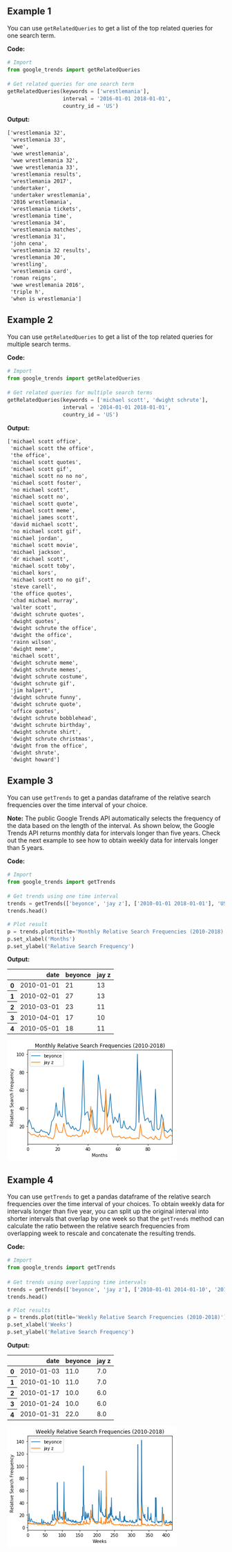 ## Example 1
You can use `getRelatedQueries` to get a list of the top related queries for one search term.

__Code:__
```python
# Import
from google_trends import getRelatedQueries

# Get related queries for one search term
getRelatedQueries(keywords = ['wrestlemania'],
                  interval = '2016-01-01 2018-01-01',
                  country_id = 'US')
```

__Output:__


    ['wrestlemania 32',
     'wrestlemania 33',
     'wwe',
     'wwe wrestlemania',
     'wwe wrestlemania 32',
     'wwe wrestlemania 33',
     'wrestlemania results',
     'wrestlemania 2017',
     'undertaker',
     'undertaker wrestlemania',
     '2016 wrestlemania',
     'wrestlemania tickets',
     'wrestlemania time',
     'wrestlemania 34',
     'wrestlemania matches',
     'wrestlemania 31',
     'john cena',
     'wrestlemania 32 results',
     'wrestlemania 30',
     'wrestling',
     'wrestlemania card',
     'roman reigns',
     'wwe wrestlemania 2016',
     'triple h',
     'when is wrestlemania']


## Example 2
You can use `getRelatedQueries` to get a list of the top related queries for multiple search terms.

__Code:__
```python
# Import
from google_trends import getRelatedQueries

# Get related queries for multiple search terms
getRelatedQueries(keywords = ['michael scott', 'dwight schrute'],
                  interval = '2014-01-01 2018-01-01',
                  country_id = 'US')
```

__Output:__


    ['michael scott office',
     'michael scott the office',
     'the office',
     'michael scott quotes',
     'michael scott gif',
     'michael scott no no no',
     'michael scott foster',
     'no michael scott',
     'michael scott no',
     'michael scott quote',
     'michael scott meme',
     'michael james scott',
     'david michael scott',
     'no michael scott gif',
     'michael jordan',
     'michael scott movie',
     'michael jackson',
     'dr michael scott',
     'michael scott toby',
     'michael kors',
     'michael scott no no gif',
     'steve carell',
     'the office quotes',
     'chad michael murray',
     'walter scott',
     'dwight schrute quotes',
     'dwight quotes',
     'dwight schrute the office',
     'dwight the office',
     'rainn wilson',
     'dwight meme',
     'michael scott',
     'dwight schrute meme',
     'dwight schrute memes',
     'dwight schrute costume',
     'dwight schrute gif',
     'jim halpert',
     'dwight schrute funny',
     'dwight schrute quote',
     'office quotes',
     'dwight schrute bobblehead',
     'dwight schrute birthday',
     'dwight schrute shirt',
     'dwight schrute christmas',
     'dwight from the office',
     'dwight shrute',
     'dwight howard']



## Example 3
You can use `getTrends` to get a pandas dataframe of the relative search frequencies over the time interval of your choice.

__Note:__
The public Google Trends API automatically selects the frequency of the data based on the length of the interval. As shown below, the Google Trends API returns monthly data for intervals longer than five years. Check out the next example to see how to obtain weekly data for intervals longer than 5 years.

__Code:__
```python
# Import
from google_trends import getTrends

# Get trends using one time interval
trends = getTrends(['beyonce', 'jay z'], ['2010-01-01 2018-01-01'], 'US')
trends.head()

```
```python
# Plot result
p = trends.plot(title='Monthly Relative Search Frequencies (2010-2018)')
p.set_xlabel('Months')
p.set_ylabel('Relative Search Frequency')
```

__Output:__


<div>
<table class="dataframe">
  <thead>
    <tr style="text-align: right;">
      <th></th>
      <th>date</th>
      <th>beyonce</th>
      <th>jay z</th>
    </tr>
  </thead>
  <tbody>
    <tr>
      <th>0</th>
      <td>2010-01-01</td>
      <td>21</td>
      <td>13</td>
    </tr>
    <tr>
      <th>1</th>
      <td>2010-02-01</td>
      <td>27</td>
      <td>13</td>
    </tr>
    <tr>
      <th>2</th>
      <td>2010-03-01</td>
      <td>23</td>
      <td>11</td>
    </tr>
    <tr>
      <th>3</th>
      <td>2010-04-01</td>
      <td>17</td>
      <td>10</td>
    </tr>
    <tr>
      <th>4</th>
      <td>2010-05-01</td>
      <td>18</td>
      <td>11</td>
    </tr>
  </tbody>
</table>
</div>




![png](img/output_7_1.png)


## Example 4
You can use `getTrends` to get a pandas dataframe of the relative search frequencies over the time interval of your choices. To obtain weekly data for intervals longer than five year, you can split up the original interval into shorter intervals that overlap by one week so that the `getTrends` method can calculate the ratio between the relative search frequencies from overlapping week to rescale and concatenate the resulting trends.


__Code:__
```python
# Import
from google_trends import getTrends

# Get trends using overlapping time intervals
trends = getTrends(['beyonce', 'jay z'], ['2010-01-01 2014-01-10', '2014-01-05 2018-01-01'], 'US')
trends.head()
```

```python
# Plot results
p = trends.plot(title='Weekly Relative Search Frequencies (2010-2018)')
p.set_xlabel('Weeks')
p.set_ylabel('Relative Search Frequency')
```

__Output:__


<div>
<table class="dataframe">
  <thead>
    <tr style="text-align: right;">
      <th></th>
      <th>date</th>
      <th>beyonce</th>
      <th>jay z</th>
    </tr>
  </thead>
  <tbody>
    <tr>
      <th>0</th>
      <td>2010-01-03</td>
      <td>11.0</td>
      <td>7.0</td>
    </tr>
    <tr>
      <th>1</th>
      <td>2010-01-10</td>
      <td>11.0</td>
      <td>7.0</td>
    </tr>
    <tr>
      <th>2</th>
      <td>2010-01-17</td>
      <td>10.0</td>
      <td>6.0</td>
    </tr>
    <tr>
      <th>3</th>
      <td>2010-01-24</td>
      <td>10.0</td>
      <td>6.0</td>
    </tr>
    <tr>
      <th>4</th>
      <td>2010-01-31</td>
      <td>22.0</td>
      <td>8.0</td>
    </tr>
  </tbody>
</table>
</div>







![png](img/output_9_1.png)
